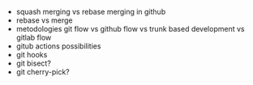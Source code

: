 * squash merging vs rebase merging in github
* rebase vs merge
* metodologies git flow vs github flow vs trunk based development vs gitlab flow
* gitub actions possibilities
* git hooks
* git bisect?
* git cherry-pick?
